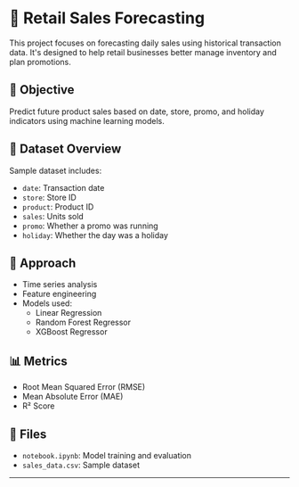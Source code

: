 # 🛒 Retail Sales Forecasting

This project focuses on forecasting daily sales using historical transaction data. It's designed to help retail businesses better manage inventory and plan promotions.

## 🎯 Objective
Predict future product sales based on date, store, promo, and holiday indicators using machine learning models.

## 📂 Dataset Overview
Sample dataset includes:
- `date`: Transaction date
- `store`: Store ID
- `product`: Product ID
- `sales`: Units sold
- `promo`: Whether a promo was running
- `holiday`: Whether the day was a holiday

## 🧪 Approach
- Time series analysis
- Feature engineering
- Models used:
  - Linear Regression
  - Random Forest Regressor
  - XGBoost Regressor

## 📊 Metrics
- Root Mean Squared Error (RMSE)
- Mean Absolute Error (MAE)
- R² Score

## 📁 Files
- `notebook.ipynb`: Model training and evaluation
- `sales_data.csv`: Sample dataset

---
